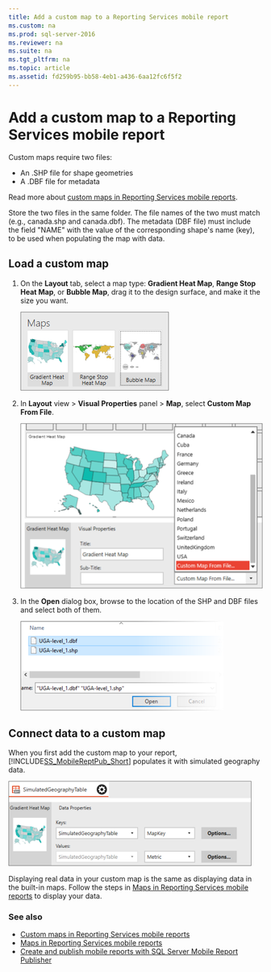 ```yaml
---
title: Add a custom map to a Reporting Services mobile report
ms.custom: na
ms.prod: sql-server-2016
ms.reviewer: na
ms.suite: na
ms.tgt_pltfrm: na
ms.topic: article
ms.assetid: fd259b95-bb58-4eb1-a436-6aa12fc6f5f2
---
```

# Add a custom map to a Reporting Services mobile report
Custom maps require two files:  
* An .SHP file for shape geometries  
* A .DBF file for metadata  
  
Read more about [custom maps in Reporting Services mobile reports](../../Topics/TopicNameNotContainA/Custom-maps-in-Reporting-Services-mobile-reports.md).  
  
Store the two files in the same folder. The file names of the two must match (e.g., canada.shp and canada.dbf). The metadata (DBF file) must include the field "NAME" with the value of the corresponding shape's name (key), to be used when populating the map with data.   
  
## Load a custom map  
  
1. On the **Layout** tab, select a map type: **Gradient Heat Map**, **Range Stop Heat Map**, or **Bubble Map**, drag it to the design surface, and make it the size you want.  
  
   ![SSMRP_MapsGallery](../../Topics/TopicNameContainA/media/SSMRP_MapsGallery.png)  
  
2. In **Layout** view > **Visual Properties** panel > **Map**, select **Custom Map From File**.   
  
   ![SSMRP_SelectCustomMap](../../Topics/TopicNameContainA/media/SSMRP_SelectCustomMap.png)  
  
3. In the **Open** dialog box, browse to the location of the SHP and DBF files and select both of them.   
  
   ![SSMRP_SelectDBFandSHP](../../Topics/TopicNameContainA/media/SSMRP_SelectDBFandSHP.png)  
  
## Connect data to a custom map  
When you first add the custom map to your report, [!INCLUDE[SS_MobileReptPub_Short](../../Topics/TopicNameContainA/includes/SS_MobileReptPub_Short.md)] populates it with simulated geography data.  
  
![SSMRP_MapsData](../../Topics/TopicNameContainA/media/SSMRP_MapsData.png)  
  
Displaying real data in your custom map is the same as displaying data in the built-in maps. Follow the steps in [Maps in Reporting Services mobile reports](../../Topics/TopicNameNotContainA/Maps-in-Reporting-Services-mobile-reports.md) to display your data.  
  
### See also  
- [Custom maps in Reporting Services mobile reports](../../Topics/TopicNameNotContainA/Custom-maps-in-Reporting-Services-mobile-reports.md)  
- [Maps in Reporting Services mobile reports](../../Topics/TopicNameNotContainA/Maps-in-Reporting-Services-mobile-reports.md)  
- [Create and publish mobile reports with SQL Server Mobile Report Publisher](../../Topics/TopicNameNotContainA/Create-mobile-reports-with-SQL-Server-Mobile-Report-Publisher.md)   
  
  
  
  
